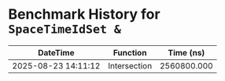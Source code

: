 # Benchmark History for `SpaceTimeIdSet &`

| DateTime | Function | Time (ns) |
|----------|----------|-----------|
| 2025-08-23 14:11:12 | Intersection | 2560800.000 |
